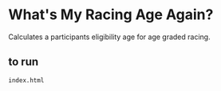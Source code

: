 # What's My Racing Age Again?

Calculates a participants eligibility age for age graded racing.

## to run

```
index.html
```
